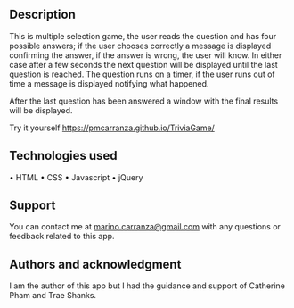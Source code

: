 ## **Description**
This is multiple selection game, the user reads the question and has four possible answers; if the user chooses correctly a message is displayed confirming the answer, if the answer is wrong, the user will know.  In either case after a few seconds the next question will be displayed until the last question is reached.
The question runs on a timer, if the user runs out of time a message is displayed notifying what happened.

After the last question has been answered a window with the final results will be displayed.

Try it yourself https://pmcarranza.github.io/TriviaGame/

## **Technologies used**
•  HTML
•  CSS
•  Javascript
•  jQuery

## **Support**
You can contact me at marino.carranza@gmail.com with any questions or feedback related to this app.

## **Authors and acknowledgment**
I am the author of this app but I had the guidance and support of Catherine Pham and Trae Shanks.
